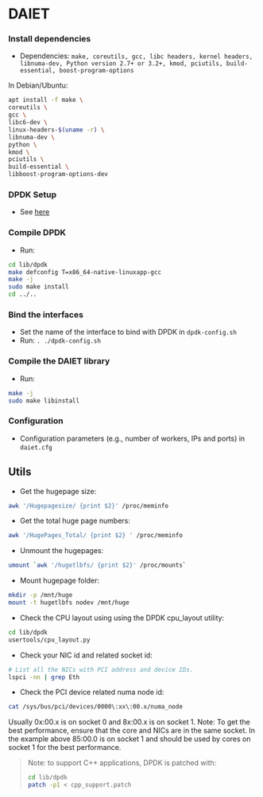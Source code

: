 # DAIET
### Install dependencies
- Dependencies: 
`make, coreutils, gcc, libc headers, kernel headers, libnuma-dev, Python version 2.7+ or 3.2+, kmod, pciutils, build-essential, boost-program-options`

In Debian/Ubuntu:
```sh
apt install -f make \
coreutils \
gcc \
libc6-dev \
linux-headers-$(uname -r) \
libnuma-dev \
python \
kmod \
pciutils \
build-essential \
libboost-program-options-dev
```

### DPDK Setup
- See [here](https://doc.dpdk.org/guides/linux_gsg/sys_reqs.html)

### Compile DPDK
- Run:
```sh
cd lib/dpdk
make defconfig T=x86_64-native-linuxapp-gcc
make -j
sudo make install
cd ../..
```

### Bind the interfaces
- Set the name of the interface to bind with DPDK in `dpdk-config.sh`
- Run: `. ./dpdk-config.sh`

### Compile the DAIET library
- Run:
```sh
make -j
sudo make libinstall
```

### Configuration
- Configuration parameters (e.g., number of workers, IPs and ports) in `daiet.cfg`

## Utils

- Get the hugepage size:
```sh
awk '/Hugepagesize/ {print $2}' /proc/meminfo
```

- Get the total huge page numbers:
```sh
awk '/HugePages_Total/ {print $2} ' /proc/meminfo
```

- Unmount the hugepages:
```sh
umount `awk '/hugetlbfs/ {print $2}' /proc/mounts`
```

- Mount hugepage folder:
```sh
mkdir -p /mnt/huge
mount -t hugetlbfs nodev /mnt/huge
```

- Check the CPU layout using using the DPDK cpu\_layout utility:
```sh
cd lib/dpdk
usertools/cpu_layout.py
```

- Check your NIC id and related socket id:
```sh
# List all the NICs with PCI address and device IDs.
lspci -nn | grep Eth
```
- Check the PCI device related numa node id:
```sh
cat /sys/bus/pci/devices/0000\:xx\:00.x/numa_node
```
Usually 0x:00.x is on socket 0 and 8x:00.x is on socket 1. 
Note: To get the best performance, ensure that the core and NICs are in the same socket. In the example above 85:00.0 is on socket 1 and should be used by cores on socket 1 for the best performance.

> Note:
> to support C++ applications, DPDK is patched with:
> ```sh
> cd lib/dpdk
> patch -p1 < cpp_support.patch
> ```
